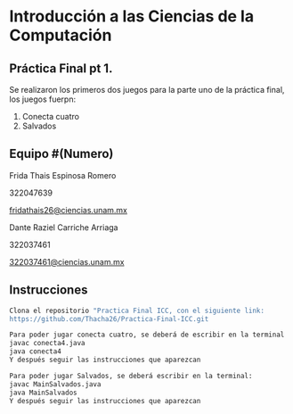 # Introducción a las Ciencias de la Computación
## Práctica Final pt 1.
Se realizaron los primeros dos juegos para la parte uno de la práctica final, los juegos fuerpn:
1. Conecta cuatro
2. Salvados
## Equipo #(Numero) 
Frida Thais Espinosa Romero

322047639

fridathais26@ciencias.unam.mx

Dante Raziel Carriche Arriaga 

322037461

322037461@ciencias.unam.mx

## Instrucciones

```bash
Clona el repositorio "Practica Final ICC, con el siguiente link:
https://github.com/Thacha26/Practica-Final-ICC.git
```

```bash
Para poder jugar conecta cuatro, se deberá de escribir en la terminal
javac conecta4.java
java conecta4
Y después seguir las instrucciones que aparezcan
```
```bash
Para poder jugar Salvados, se deberá escribir en la terminal:
javac MainSalvados.java
java MainSalvados
Y después seguir las instrucciones que aparezcan
```
